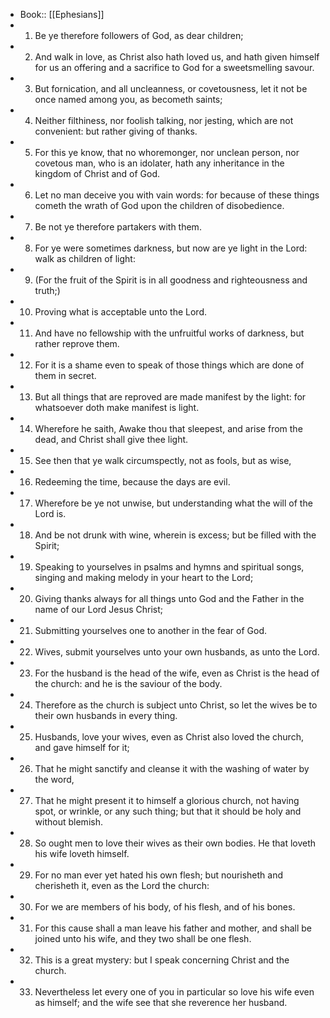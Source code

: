 - Book:: [[Ephesians]]
- 1. Be ye therefore followers of God, as dear children;
- 2. And walk in love, as Christ also hath loved us, and hath given himself for us an offering and a sacrifice to God for a sweetsmelling savour.
- 3. But fornication, and all uncleanness, or covetousness, let it not be once named among you, as becometh saints;
- 4. Neither filthiness, nor foolish talking, nor jesting, which are not convenient: but rather giving of thanks.
- 5. For this ye know, that no whoremonger, nor unclean person, nor covetous man, who is an idolater, hath any inheritance in the kingdom of Christ and of God.
- 6. Let no man deceive you with vain words: for because of these things cometh the wrath of God upon the children of disobedience.
- 7. Be not ye therefore partakers with them.
- 8. For ye were sometimes darkness, but now are ye light in the Lord: walk as children of light:
- 9. (For the fruit of the Spirit is in all goodness and righteousness and truth;)
- 10. Proving what is acceptable unto the Lord.
- 11. And have no fellowship with the unfruitful works of darkness, but rather reprove them.
- 12. For it is a shame even to speak of those things which are done of them in secret.
- 13. But all things that are reproved are made manifest by the light: for whatsoever doth make manifest is light.
- 14. Wherefore he saith, Awake thou that sleepest, and arise from the dead, and Christ shall give thee light.
- 15. See then that ye walk circumspectly, not as fools, but as wise,
- 16. Redeeming the time, because the days are evil.
- 17. Wherefore be ye not unwise, but understanding what the will of the Lord is.
- 18. And be not drunk with wine, wherein is excess; but be filled with the Spirit;
- 19. Speaking to yourselves in psalms and hymns and spiritual songs, singing and making melody in your heart to the Lord;
- 20. Giving thanks always for all things unto God and the Father in the name of our Lord Jesus Christ;
- 21. Submitting yourselves one to another in the fear of God.
- 22. Wives, submit yourselves unto your own husbands, as unto the Lord.
- 23. For the husband is the head of the wife, even as Christ is the head of the church: and he is the saviour of the body.
- 24. Therefore as the church is subject unto Christ, so let the wives be to their own husbands in every thing.
- 25. Husbands, love your wives, even as Christ also loved the church, and gave himself for it;
- 26. That he might sanctify and cleanse it with the washing of water by the word,
- 27. That he might present it to himself a glorious church, not having spot, or wrinkle, or any such thing; but that it should be holy and without blemish.
- 28. So ought men to love their wives as their own bodies. He that loveth his wife loveth himself.
- 29. For no man ever yet hated his own flesh; but nourisheth and cherisheth it, even as the Lord the church:
- 30. For we are members of his body, of his flesh, and of his bones.
- 31. For this cause shall a man leave his father and mother, and shall be joined unto his wife, and they two shall be one flesh.
- 32. This is a great mystery: but I speak concerning Christ and the church.
- 33. Nevertheless let every one of you in particular so love his wife even as himself; and the wife see that she reverence her husband.
